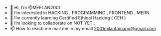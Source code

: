 - 👋 Hi, I’m @MEELAN2001
- 👀 I’m interested in HACKING , PROGRAMMING , FRONTEND , MERN 
- 🌱 I’m currently learning Certified Ethical Hacking ( CEH )
- 💞️ I’m looking to collaborate on NOT YET .
- 📫 How to reach me mail me in my email 2001milantamang@gmail.com

<!---
MEELAN2001/MEELAN2001 is a ✨ special ✨ repository because its `README.md` (this file) appears on your GitHub profile.
You can click the Preview link to take a look at your changes.
--->
